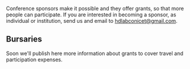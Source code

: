 Conference sponsors make it possible and they offer grants, so that more people can participate. If you are interested in becoming a sponsor, as individual or institution, send us and email to [hdlabconicet@gmail.com](mailto:hdlabconicet@gmail.com). 

## Bursaries 

Soon we'll publish here more information about grants to cover travel and participation expenses.



